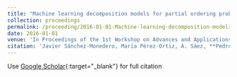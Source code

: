 ```yaml
---
title: "Machine learning decomposition models for partial ordering problems: An application to melanoma severity classification"
collection: proceedings
permalink: /proceeding/2016-01-01-Machine-learning-decomposition-models-for-partial-ordering-problems-An-application-to-melanoma-severity-classification
date: 2016-01-01
venue: 'In Proceedings of the 1st Workshop on Advances and Applications of Data Science     Engineering'
citation: 'Javier Sánchez-Monedero, María Pérez-Ortiz, A. Sáez, **Pedro Antonio Gutiérrez, **César Hervás-Martínez, &quot;Machine learning decomposition models for partial ordering problems: An application to melanoma severity classification.&quot; In Proceedings of the 1st Workshop on Advances and Applications of Data Science &amp;amp; Engineering, 2016, pp.113-118.'
---
```

Use [Google Scholar](https://scholar.google.com/scholar?q=Machine+learning+decomposition+models+for+partial+ordering+problems:+An+application+to+melanoma+severity+classification){:target="_blank"} for full citation
